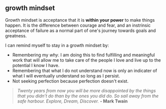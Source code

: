 ## growth mindset

Growth mindset is acceptance that it is **within your power** to make things happen. It is the difference between courage and fear, and an instrinsic acceptance of failure as a normal part of one's journey towards goals and greatness.

I can remind myself to stay in a growth mindset by:

* Remembering my _why_. I am doing this to find fulfilling and meaningful work that will allow me to take care of the people I love and live up to the potential I know I have.
* Remembering that what I do not understand now is only an indicater of what I will eventually understand so long as I persist.
* Not seeking perfection because perfection doesn't exist.

>_Twenty years from now you will be more disappointed by the things that you didn’t do than by the ones you did do. So sail away from the safe harbour. Explore, Dream, Discover._ **- Mark Twain**
